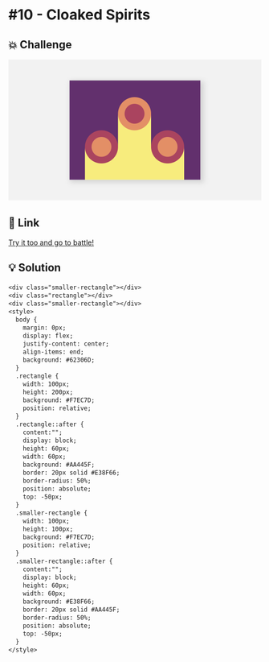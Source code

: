 # #10 - Cloaked Spirits

## 💥 Challenge
![Cloaked Spirits](img/10_Cloaked_Spirits.png)

## 🔎 Link
[Try it too and go to battle!](https://cssbattle.dev/play/10)

## 💡 Solution
```
<div class="smaller-rectangle"></div>
<div class="rectangle"></div>
<div class="smaller-rectangle"></div>
<style>
  body {
    margin: 0px;
    display: flex;
    justify-content: center;
    align-items: end;
    background: #62306D;
  }
  .rectangle {
    width: 100px;
    height: 200px;
    background: #F7EC7D;
    position: relative;
  }
  .rectangle::after {
    content:"";
    display: block;
    height: 60px;
    width: 60px;
    background: #AA445F;
    border: 20px solid #E38F66;
    border-radius: 50%;
    position: absolute;
    top: -50px;
  }
  .smaller-rectangle {
    width: 100px;
    height: 100px;
    background: #F7EC7D;
    position: relative;
  }
  .smaller-rectangle::after {
    content:"";
    display: block;
    height: 60px;
    width: 60px;
    background: #E38F66;
    border: 20px solid #AA445F;
    border-radius: 50%;
    position: absolute;
    top: -50px;
  }
</style>
```
